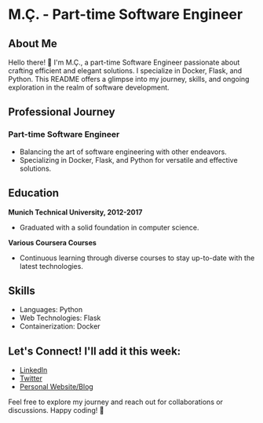 # M.Ç. - Part-time Software Engineer

## About Me
Hello there! 👋 I'm M.Ç., a part-time Software Engineer passionate about crafting efficient and elegant solutions. I specialize in Docker, Flask, and Python. This README offers a glimpse into my journey, skills, and ongoing exploration in the realm of software development.

## Professional Journey

### Part-time Software Engineer
- Balancing the art of software engineering with other endeavors.
- Specializing in Docker, Flask, and Python for versatile and effective solutions.

## Education
**Munich Technical University, 2012-2017**
- Graduated with a solid foundation in computer science.

**Various Coursera Courses**
- Continuous learning through diverse courses to stay up-to-date with the latest technologies.

## Skills
- Languages: Python
- Web Technologies: Flask
- Containerization: Docker

## Let's Connect! I'll add it this week:
- [LinkedIn](https://www.linkedin.com/in/your-linkedin-profile) 
- [Twitter](https://twitter.com/your-twitter-handle)
- [Personal Website/Blog](https://www.yourwebsite.com)

Feel free to explore my journey and reach out for collaborations or discussions. Happy coding! 🚀
